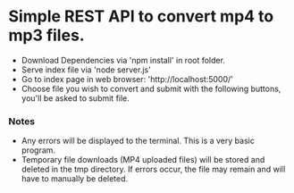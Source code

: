 # Simple REST API to convert mp4 to mp3 files.

* Download Dependencies via 'npm install' in root folder.
* Serve index file via 'node server.js'
* Go to index page in web browser: 'http://localhost:5000/'
* Choose file you wish to convert and submit with the following buttons, you'll be asked to submit file.

### Notes
*  Any errors will be displayed to the terminal. This is a very basic program.
*  Temporary file downloads (MP4 uploaded files) will be stored and deleted in the tmp directory. If errors occur, the file may remain and will have to manually be deleted.